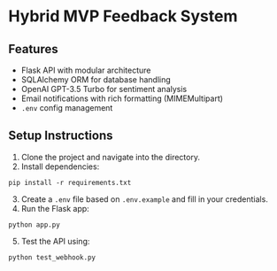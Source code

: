 
# Hybrid MVP Feedback System

## Features
- Flask API with modular architecture
- SQLAlchemy ORM for database handling
- OpenAI GPT-3.5 Turbo for sentiment analysis
- Email notifications with rich formatting (MIMEMultipart)
- `.env` config management

## Setup Instructions
1. Clone the project and navigate into the directory.
2. Install dependencies:
```
pip install -r requirements.txt
```
3. Create a `.env` file based on `.env.example` and fill in your credentials.
4. Run the Flask app:
```
python app.py
```
5. Test the API using:
```
python test_webhook.py
```
